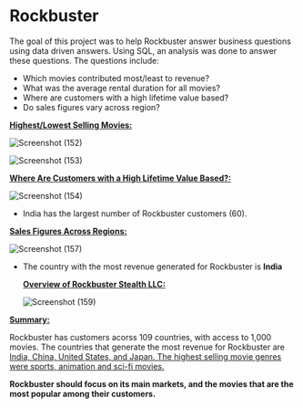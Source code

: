 # Rockbuster

The goal of this project was to help Rockbuster answer business questions using data driven answers. Using SQL, an analysis was done to answer these questions. The questions include:

- Which movies contributed most/least to revenue?
- What was the average rental duration for all movies?
- Where are customers with a high lifetime value based?
- Do sales figures vary across region?

**<ins>Highest/Lowest Selling Movies:<ins/>**
  
![Screenshot (152)](https://user-images.githubusercontent.com/93872864/142733396-193c45db-d83a-4804-8c61-6422a2df0da4.png)

  
![Screenshot (153)](https://user-images.githubusercontent.com/93872864/142733407-ec9d2b53-7bbc-4cb8-a6e5-5d67d5202148.png)
  
  
**<ins>Where Are Customers with a High Lifetime Value Based?:<ins/>**
  
 ![Screenshot (154)](https://user-images.githubusercontent.com/93872864/142733550-fa495a32-c10f-4271-ad40-7d06922a17f7.png)

 - India has the largest number of Rockbuster customers (60).
  
  
  **<ins>Sales Figures Across Regions:<ins/>**
  
  ![Screenshot (157)](https://user-images.githubusercontent.com/93872864/142734751-59affae3-4db6-4f57-ae28-700aae846e50.png)

  
- The country with the most revenue generated for Rockbuster is **India**
  
  **<ins>Overview of Rockbuster Stealth LLC:<ins/>**
  
  ![Screenshot (159)](https://user-images.githubusercontent.com/93872864/142734890-9563c77e-f444-4ea2-bb13-c9390494f75c.png)

  
 **<ins>Summary:<ins/>**
  
  Rockbuster has customers acorss 109 countries, with access to 1,000 movies. The countries that generate the most revenue for Rockbuster are <ins>India, China, United States, and Japan<ins/>. The highest selling movie genres were sports, animation and sci-fi movies. 
  
  **Rockbuster should focus on its main markets, and the movies that are the most popular among their customers.**
  

  
  

